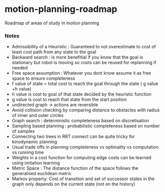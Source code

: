 # motion-planning-roadmap
Roadmap of areas of study in motion planning

### Notes
* Admissibility of a Heuristic : Guaranteed to not overestimate to cost of least cost path from any state to the goal
* Backward search : is more benefitial if you know that the goal is stationary but robot is moving so costs can be reused for replanning if needed
* Free space assumption : Whatever you dont know assume it as free space to ensure completeness
* f value of state = total cost to reach the goal through the state ( g value +h value)
* h value is cost to goal of that state decided by the heuristic function 
* g value is cost to reach that state from the start position
* undirected graph -> actions are reversible
* Avoid collision checking by comparing distance to obstacles with radius of inner and outer circles
* Graph search : deterministic completeness based on discretisation
* Sampling based planning : probabilistic completeness based on number of samples 
* Connecting two trees in RRT connect can be quite tricky for kinodynamic planning 
* Usual trade offs in planning completeness vs optimality vs computation vs running time
* Weights in a cost function for computing edge costs can be learned using imitation learning
* Metric Space : The distance function of the space follows the generalised euclidean metric
* Markov property: Cost of transition and set of successor states in the graph only depends on the current state (not on the history)
